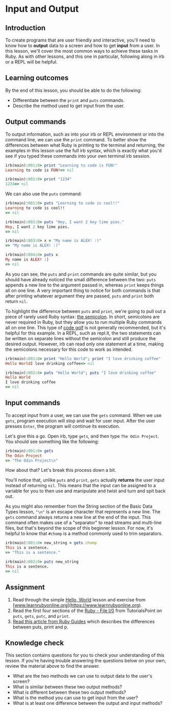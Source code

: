 # Input and Output

## Introduction

To create programs that are user friendly and interactive, you'll need to know how to **output** data to a screen and how to get **input** from a user. In this lesson, we'll cover the most common ways to achieve these tasks in Ruby. As with other lessons, and this one in particular, following along in irb or a REPL will be helpful.

## Learning outcomes

By the end of this lesson, you should be able to do the following:

* Differentiate between the `print` and `puts` commands.
* Describe the method used to get input from the user.

## Output commands

To output information, such as into your irb or REPL environment or into the command line, we can use the `print` command. To better show the differences between what Ruby is printing to the terminal and returning, the examples in this lesson use the full irb syntax, which is exactly what you'd see if you typed these commands into your own terminal irb session.

```ruby
irb(main):001:0> print "Learning to code is FUN!"
Learning to code is FUN!=> nil

irb(main):002:0> print "1234"
1234=> nil
```

We can also use the `puts` command:

```ruby
irb(main):001:0> puts "Learning to code is cool!!"
Learning to code is cool!!
=> nil

irb(main):002:0> puts "Hey, I want 2 key lime pies."
Hey, I want 2 key lime pies.
=> nil

irb(main):003:0> x = "My name is ALEX! :)"
=> "My name is ALEX! :)"

irb(main):004:0> puts x
My name is ALEX! :)
=> nil
```

As you can see, the `puts` and `print` commands are quite similar, but you should have already noticed the small difference between the two: `puts` appends a new line to the argument passed in, whereas `print` keeps things all on one line. A very important thing to notice for both commands is that after printing whatever argument they are passed, `puts` and `print` both return `nil`.

To highlight the difference between `puts` and `print`, we're going to pull out a piece of rarely used Ruby syntax: [the semicolon](https://stackoverflow.com/questions/3953846/can-you-use-semicolons-in-ruby). In short, semicolons are never required in Ruby, but they allow you to run multiple Ruby commands all on one line. This type of [code golf](https://en.wikipedia.org/wiki/Code_golf) is not generally recommended, but it's helpful for this example. In a REPL, such as repl.it, the two statements can be written on separate lines without the semicolon and still produce the desired output. However, irb can read only one statement at a time, making the semicolons necessary for this code to work as intended.

```ruby
irb(main):001:0> print "Hello World"; print "I love drinking coffee"
Hello WorldI love drinking coffee=> nil

irb(main):002:0> puts "Hello World"; puts "I love drinking coffee"
Hello World
I love drinking coffee
=> nil
```

## Input commands

To accept input from a user, we can use the `gets` command. When we use `gets`, program execution will stop and wait for user input. After the user presses `Enter`, the program will continue its execution.

Let's give this a go. Open irb, type `gets`, and then type `The Odin Project`. You should see something like the following:

```ruby
irb(main):001:0> gets
The Odin Project
=> "The Odin Project\n"
```

How about that? Let's break this process down a bit.

You'll notice that, unlike `puts` and `print`, `gets` actually **returns** the user input instead of returning `nil`. This means that the input can be assigned to a variable for you to then use and manipulate and twist and turn and spit back out.

As you might also remember from the String section of the Basic Data Types lesson, `"\n"` is an escape character that represents a new line. The `gets` command always returns a new line at the end of the input. This command often makes use of a "separator" to read streams and multi-line files, but that's beyond the scope of this beginner lesson. For now, it's helpful to know that `#chomp` is a method commonly used to trim separators.

```ruby
irb(main):001:0> new_string = gets.chomp
This is a sentence.
=> "This is a sentence."

irb(main):002:0> puts new_string
This is a sentence.
=> nil
```

## Assignment

1. Read through the simple [Hello, World](https://www.learnrubyonline.org/en/Hello_World) lesson and exercise from [www.learnrubyonline.org](https://www.learnrubyonline.org).
2. Read the first four sections of the [Ruby - File I/0](https://www.tutorialspoint.com/ruby/ruby_input_output.htm) from TutorialsPoint on `puts`, `gets`, `putc`, and `print`.
3. [Read this article from Ruby Guides](https://www.rubyguides.com/2018/10/puts-vs-print/) which describes the differences between puts, print and p.

## Knowledge check

This section contains questions for you to check your understanding of this lesson. If you're having trouble answering the questions below on your own, review the material above to find the answer.

* What are the two methods we can use to output data to the user's screen?
* What is similar between these two output methods?
* What is different between these two output methods?
* What is the method you can use to get input from the user?
* What is at least one difference between the output and input methods?

